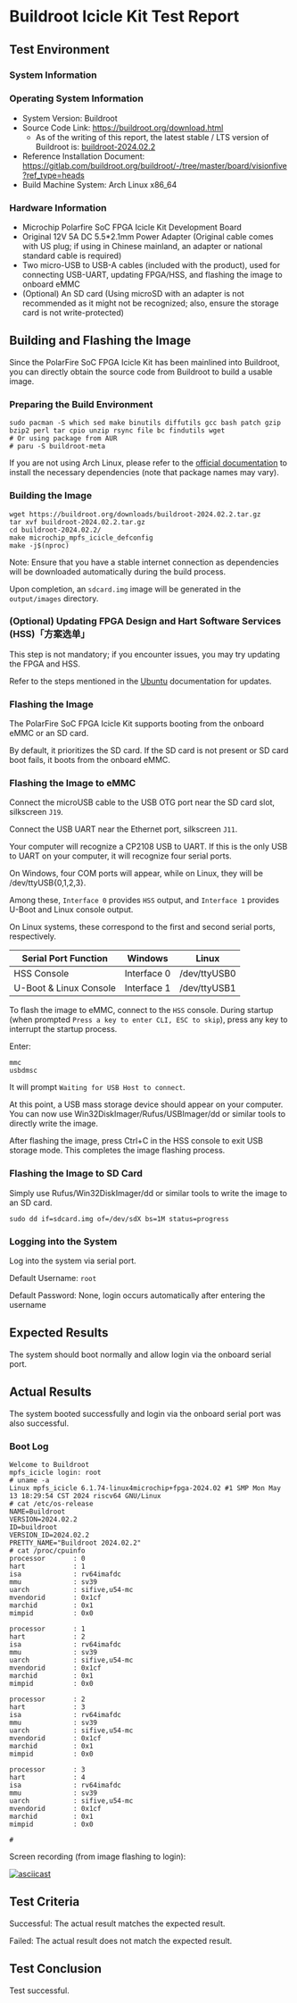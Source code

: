 # Buildroot Icicle Kit Test Report

## Test Environment

### System Information

### Operating System Information

- System Version: Buildroot
- Source Code Link: https://buildroot.org/download.html
    - As of the writing of this report, the latest stable / LTS version of Buildroot is: [buildroot-2024.02.2](https://buildroot.org/downloads/buildroot-2024.02.2.tar.gz)
- Reference Installation Document: https://gitlab.com/buildroot.org/buildroot/-/tree/master/board/visionfive?ref_type=heads
- Build Machine System: Arch Linux x86_64

### Hardware Information

- Microchip Polarfire SoC FPGA Icicle Kit Development Board
- Original 12V 5A DC 5.5*2.1mm Power Adapter (Original cable comes with US plug; if using in Chinese mainland, an adapter or national standard cable is required)
- Two micro-USB to USB-A cables (included with the product), used for connecting USB-UART, updating FPGA/HSS, and flashing the image to onboard eMMC
- (Optional) An SD card (Using microSD with an adapter is not recommended as it might not be recognized; also, ensure the storage card is not write-protected)

## Building and Flashing the Image

Since the PolarFire SoC FPGA Icicle Kit has been mainlined into Buildroot, you can directly obtain the source code from Buildroot to build a usable image.

### Preparing the Build Environment

```shell
sudo pacman -S which sed make binutils diffutils gcc bash patch gzip bzip2 perl tar cpio unzip rsync file bc findutils wget
# Or using package from AUR
# paru -S buildroot-meta
```

If you are not using Arch Linux, please refer to the [official documentation](https://buildroot.org/downloads/manual/manual.html#requirement) to install the necessary dependencies (note that package names may vary).

### Building the Image

```shell
wget https://buildroot.org/downloads/buildroot-2024.02.2.tar.gz
tar xvf buildroot-2024.02.2.tar.gz
cd buildroot-2024.02.2/
make microchip_mpfs_icicle_defconfig
make -j$(nproc)
```

Note: Ensure that you have a stable internet connection as dependencies will be downloaded automatically during the build process.

Upon completion, an `sdcard.img` image will be generated in the `output/images` directory.

### (Optional) Updating FPGA Design and Hart Software Services (HSS)「方案选单」

This step is not mandatory; if you encounter issues, you may try updating the FPGA and HSS.

Refer to the steps mentioned in the [Ubuntu](../Ubuntu/README.md) documentation for updates.

### Flashing the Image

The PolarFire SoC FPGA Icicle Kit supports booting from the onboard eMMC or an SD card.

By default, it prioritizes the SD card. If the SD card is not present or SD card boot fails, it boots from the onboard eMMC.

### Flashing the Image to eMMC

Connect the microUSB cable to the USB OTG port near the SD card slot, silkscreen `J19`.

Connect the USB UART near the Ethernet port, silkscreen `J11`.

Your computer will recognize a CP2108 USB to UART. If this is the only USB to UART on your computer, it will recognize four serial ports.

On Windows, four COM ports will appear, while on Linux, they will be /dev/ttyUSB{0,1,2,3}.

Among these, `Interface 0` provides `HSS` output, and `Interface 1` provides U-Boot and Linux console output.

On Linux systems, these correspond to the first and second serial ports, respectively.

| Serial Port Function   | Windows     | Linux        |
|------------------------|-------------|--------------|
| HSS Console            | Interface 0 | /dev/ttyUSB0 |
| U-Boot & Linux Console | Interface 1 | /dev/ttyUSB1 |

To flash the image to eMMC, connect to the `HSS` console. During startup (when prompted `Press a key to enter CLI, ESC to skip`), press any key to interrupt the startup process.

Enter:

```
mmc
usbdmsc
```

It will prompt `Waiting for USB Host to connect`.

At this point, a USB mass storage device should appear on your computer. You can now use Win32DiskImager/Rufus/USBImager/dd or similar tools to directly write the image.

After flashing the image, press Ctrl+C in the HSS console to exit USB storage mode. This completes the image flashing process.

### Flashing the Image to SD Card

Simply use Rufus/Win32DiskImager/dd or similar tools to write the image to an SD card.

```shell
sudo dd if=sdcard.img of=/dev/sdX bs=1M status=progress
```

### Logging into the System

Log into the system via serial port.

Default Username: `root`

Default Password: None, login occurs automatically after entering the username

## Expected Results

The system should boot normally and allow login via the onboard serial port.

## Actual Results

The system booted successfully and login via the onboard serial port was also successful.

### Boot Log

```log
Welcome to Buildroot
mpfs_icicle login: root
# uname -a
Linux mpfs_icicle 6.1.74-linux4microchip+fpga-2024.02 #1 SMP Mon May 13 18:29:54 CST 2024 riscv64 GNU/Linux
# cat /etc/os-release
NAME=Buildroot
VERSION=2024.02.2
ID=buildroot
VERSION_ID=2024.02.2
PRETTY_NAME="Buildroot 2024.02.2"
# cat /proc/cpuinfo
processor       : 0
hart            : 1
isa             : rv64imafdc
mmu             : sv39
uarch           : sifive,u54-mc
mvendorid       : 0x1cf
marchid         : 0x1
mimpid          : 0x0

processor       : 1
hart            : 2
isa             : rv64imafdc
mmu             : sv39
uarch           : sifive,u54-mc
mvendorid       : 0x1cf
marchid         : 0x1
mimpid          : 0x0

processor       : 2
hart            : 3
isa             : rv64imafdc
mmu             : sv39
uarch           : sifive,u54-mc
mvendorid       : 0x1cf
marchid         : 0x1
mimpid          : 0x0

processor       : 3
hart            : 4
isa             : rv64imafdc
mmu             : sv39
uarch           : sifive,u54-mc
mvendorid       : 0x1cf
marchid         : 0x1
mimpid          : 0x0

#
```

Screen recording (from image flashing to login):

[![asciicast](https://asciinema.org/a/js18pAh0YMTp0g9bQD1tXsBgH.svg)](https://asciinema.org/a/js18pAh0YMTp0g9bQD1tXsBgH)

## Test Criteria

Successful: The actual result matches the expected result.

Failed: The actual result does not match the expected result.

## Test Conclusion

Test successful.
